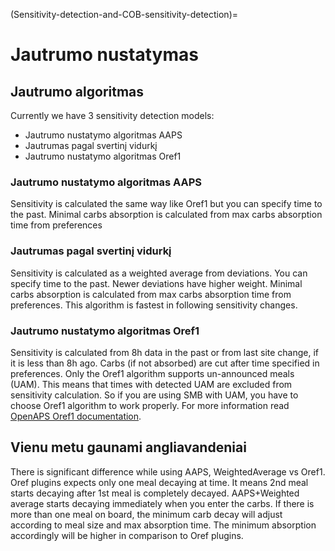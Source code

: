 (Sensitivity-detection-and-COB-sensitivity-detection)=

# Jautrumo nustatymas

## Jautrumo algoritmas

Currently we have 3 sensitivity detection models:

* Jautrumo nustatymo algoritmas AAPS
* Jautrumas pagal svertinį vidurkį
* Jautrumo nustatymo algoritmas Oref1

### Jautrumo nustatymo algoritmas AAPS

Sensitivity is calculated the same way like Oref1 but you can specify time to the past. Minimal carbs absorption is calculated from max carbs absorption time from preferences

### Jautrumas pagal svertinį vidurkį

Sensitivity is calculated as a weighted average from deviations. You can specify time to the past. Newer deviations have higher weight. Minimal carbs absorption is calculated from max carbs absorption time from preferences. This algorithm is fastest in following sensitivity changes.

### Jautrumo nustatymo algoritmas Oref1

Sensitivity is calculated from 8h data in the past or from last site change, if it is less than 8h ago. Carbs (if not absorbed) are cut after time specified in preferences. Only the Oref1 algorithm supports un-announced meals (UAM). This means that times with detected UAM are excluded from sensitivity calculation. So if you are using SMB with UAM, you have to choose Oref1 algorithm to work properly. For more information read [OpenAPS Oref1 documentation](https://openaps.readthedocs.io/en/latest/docs/Customize-Iterate/oref1.html).

## Vienu metu gaunami angliavandeniai

There is significant difference while using AAPS, WeightedAverage vs Oref1. Oref plugins expects only one meal decaying at time. It means 2nd meal starts decaying after 1st meal is completely decayed. AAPS+Weighted average starts decaying immediately when you enter the carbs. If there is more than one meal on board, the minimum carb decay will adjust according to meal size and max absorption time. The minimum absorption accordingly will be higher in comparison to Oref plugins.